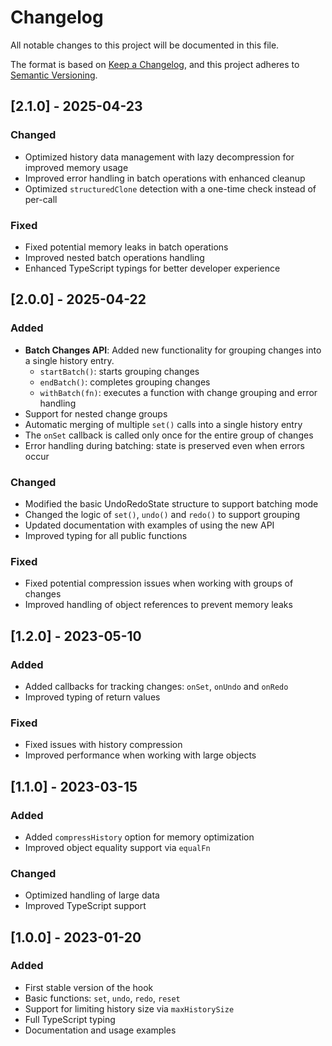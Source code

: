 # Changelog

All notable changes to this project will be documented in this file.

The format is based on [Keep a Changelog](https://keepachangelog.com/en/1.0.0/),
and this project adheres to [Semantic Versioning](https://semver.org/spec/v2.0.0.html).

## [2.1.0] - 2025-04-23

### Changed

- Optimized history data management with lazy decompression for improved memory usage
- Improved error handling in batch operations with enhanced cleanup
- Optimized `structuredClone` detection with a one-time check instead of per-call

### Fixed

- Fixed potential memory leaks in batch operations
- Improved nested batch operations handling
- Enhanced TypeScript typings for better developer experience

## [2.0.0] - 2025-04-22

### Added

- **Batch Changes API**: Added new functionality for grouping changes into a single history entry.
  - `startBatch()`: starts grouping changes
  - `endBatch()`: completes grouping changes
  - `withBatch(fn)`: executes a function with change grouping and error handling
- Support for nested change groups
- Automatic merging of multiple `set()` calls into a single history entry
- The `onSet` callback is called only once for the entire group of changes
- Error handling during batching: state is preserved even when errors occur

### Changed

- Modified the basic UndoRedoState structure to support batching mode
- Changed the logic of `set()`, `undo()` and `redo()` to support grouping
- Updated documentation with examples of using the new API
- Improved typing for all public functions

### Fixed

- Fixed potential compression issues when working with groups of changes
- Improved handling of object references to prevent memory leaks

## [1.2.0] - 2023-05-10

### Added

- Added callbacks for tracking changes: `onSet`, `onUndo` and `onRedo`
- Improved typing of return values

### Fixed

- Fixed issues with history compression
- Improved performance when working with large objects

## [1.1.0] - 2023-03-15

### Added

- Added `compressHistory` option for memory optimization
- Improved object equality support via `equalFn`

### Changed

- Optimized handling of large data
- Improved TypeScript support

## [1.0.0] - 2023-01-20

### Added

- First stable version of the hook
- Basic functions: `set`, `undo`, `redo`, `reset`
- Support for limiting history size via `maxHistorySize`
- Full TypeScript typing
- Documentation and usage examples
